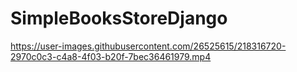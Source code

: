 # SimpleBooksStoreDjango


https://user-images.githubusercontent.com/26525615/218316720-2970c0c3-c4a8-4f03-b20f-7bec36461979.mp4


